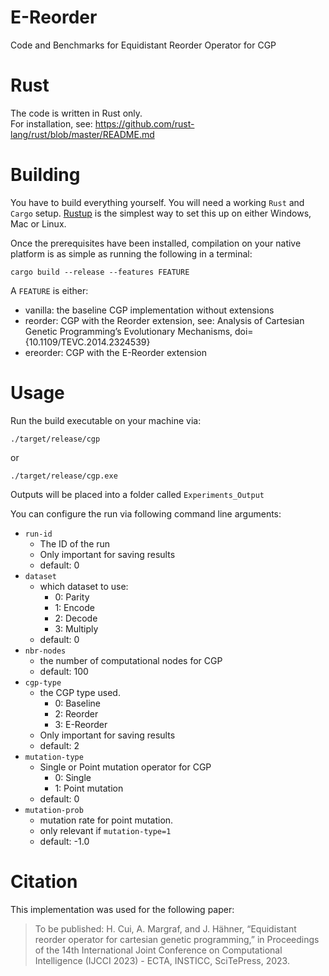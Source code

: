 # E-Reorder
Code and Benchmarks for Equidistant Reorder Operator for CGP

# Rust
The code is written in Rust only.  
For installation, see: https://github.com/rust-lang/rust/blob/master/README.md

# Building
You have to build everything yourself. You will need a working `Rust` and `Cargo` setup. [Rustup](https://rustup.rs/) is the simplest way to set this up on either Windows, Mac or Linux.

Once the prerequisites have been installed, compilation on your native platform is as simple as running the following in a terminal:

```
cargo build --release --features FEATURE
```
A `FEATURE` is either:
- vanilla: the baseline CGP implementation without extensions
- reorder: CGP with the Reorder extension, see: Analysis of Cartesian Genetic Programming’s Evolutionary Mechanisms, doi={10.1109/TEVC.2014.2324539}
- ereorder: CGP with the E-Reorder extension

# Usage
Run the build executable on your machine via:
```
./target/release/cgp
```
or 
```
./target/release/cgp.exe
```

Outputs will be placed into a folder called
`Experiments_Output`

You can configure the run via following command line arguments:
- `run-id`
  - The ID of the run
  - Only important for saving results
  - default: 0
- `dataset`
  - which dataset to use:
    - 0: Parity
    - 1: Encode
    - 2: Decode
    - 3: Multiply
  - default: 0
- `nbr-nodes`
  - the number of computational nodes for CGP
  - default: 100
- `cgp-type`
  - the CGP type used.
    - 0: Baseline
    - 2: Reorder
    - 3: E-Reorder
  - Only important for saving results
  - default: 2
- `mutation-type`
  - Single or Point mutation operator for CGP
    - 0: Single
    - 1: Point mutation
  - default: 0
- `mutation-prob`
  - mutation rate for point mutation.
  - only relevant if `mutation-type=1`
  - default: -1.0 



# Citation
This implementation was used for the following paper:

> To be published: H. Cui, A. Margraf, and J. Hähner, “Equidistant reorder operator for cartesian genetic programming,” in Proceedings of the 14th International Joint Conference on Computational Intelligence (IJCCI 2023) - ECTA, INSTICC, SciTePress, 2023.

